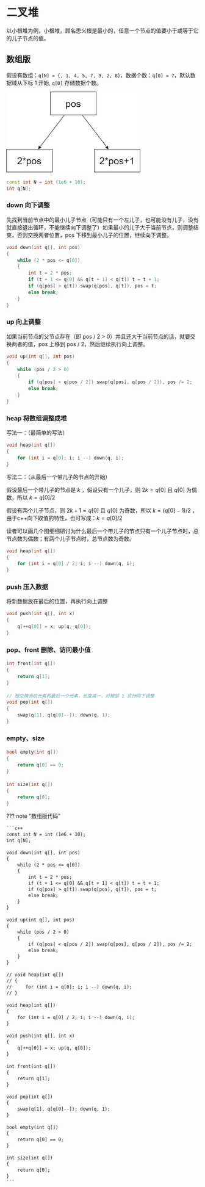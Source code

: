 # 二叉堆

以小根堆为例，小根堆，顾名思义根是最小的，任意一个节点的值要小于或等于它的儿子节点的值。

## 数组版

假设有数组：`q[N] = {, 1, 4, 5, 7, 9, 2, 8}`，数据个数：`q[0] = 7`，默认数据域从下标 1 开始, `q[0]` 存储数据个数。

![小根堆节点之间的位置联系](../../img/小根堆节点之间的位置联系.png)

```c++
const int N = int (1e6 + 10);
int q[N];
```

### down 向下调整

先找到当前节点中的最小儿子节点（可能只有一个左儿子，也可能没有儿子，没有就直接退出循环，不能继续向下调整了）如果最小的儿子大于当前节点，则调整结束，否则交换两者位置，pos 下移到最小儿子的位置，继续向下调整。

```c++
void down(int q[], int pos)
{
    while (2 * pos <= q[0])
    {
        int t = 2 * pos;
        if (t + 1 <= q[0] && q[t + 1] < q[t]) t = t + 1;
        if (q[pos] > q[t]) swap(q[pos], q[t]), pos = t;
        else break;
    }
}
```

### up 向上调整

如果当前节点的父节点存在（即 pos / 2 > 0）并且还大于当前节点的话，就要交换两者的值，pos 上移到 pos / 2，然后继续执行向上调整。

```c++
void up(int q[], int pos)
{
    while (pos / 2 > 0)
    {
        if (q[pos] < q[pos / 2]) swap(q[pos], q[pos / 2]), pos /= 2;
        else break;
    }
}

```

### heap 将数组调整成堆

写法一：（最简单的写法）

```c++
void heap(int q[])
{
    for (int i = q[0]; i; i --) down(q, i);
}
```

写法二：（从最后一个带儿子的节点的开始）

假设最后一个带儿子的节点是 $k$ ，假设只有一个儿子，则 $2k = q[0]$ 且 $q[0]$ 为偶数，所以 $k = q[0] / 2$

假设有两个儿子节点，则 $2k + 1 = q[0]$ 且 $q[0]$ 为奇数，所以 $k = (q[0] - 1) / 2$ ，由于c++向下取值的特性，也可写成：$k = q[0] / 2$

读者可以画几个图细细研讨为什么最后一个带儿子的节点只有一个儿子节点时，总节点数为偶数；有两个儿子节点时，总节点数为奇数。

```c++
void heap(int q[])
{
    for (int i = q[0] / 2; i; i --) down(q, i);
}
```

### push 压入数据

将新数据放在最后的位置，再执行向上调整

```c++
void push(int q[], int x)
{
    q[++q[0]] = x; up(q, q[0]);
}
```

### pop、front 删除、访问最小值

```c++
int front(int q[])
{
    return q[1];
}

// 想交换当前元素和最后一个元素，长度减一，对根部 1 执行向下调整
void pop(int q[])
{
    swap(q[1], q[q[0]--]); down(q, 1);
}
```

### empty、size

```c++
bool empty(int q[])
{
    return q[0] == 0;
}

int size(int q[])
{
    return q[0];
}
```

??? note "数组版代码"

    ```c++
    const int N = int (1e6 + 10);
    int q[N];

    void down(int q[], int pos)
    {
        while (2 * pos <= q[0])
        {
            int t = 2 * pos;
            if (t + 1 <= q[0] && q[t + 1] < q[t]) t = t + 1;
            if (q[pos] > q[t]) swap(q[pos], q[t]), pos = t;
            else break;
        }
    }

    void up(int q[], int pos)
    {
        while (pos / 2 > 0)
        {
            if (q[pos] < q[pos / 2]) swap(q[pos], q[pos / 2]), pos /= 2;
            else break;
        }
    }

    // void heap(int q[])
    // {
    //     for (int i = q[0]; i; i --) down(q, i);
    // }

    void heap(int q[])
    {
        for (int i = q[0] / 2; i; i --) down(q, i);
    }

    void push(int q[], int x)
    {
        q[++q[0]] = x; up(q, q[0]);
    }

    int front(int q[])
    {
        return q[1];
    }

    void pop(int q[])
    {
        swap(q[1], q[q[0]--]); down(q, 1);
    }

    bool empty(int q[])
    {
        return q[0] == 0;
    }

    int size(int q[])
    {
        return q[0];
    }
    ```